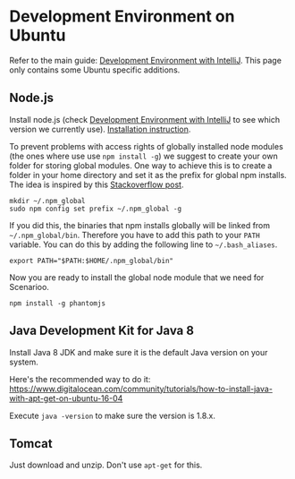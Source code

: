 # Development Environment on Ubuntu

Refer to the main guide:
[Development Environment with IntelliJ](Development-Environment-Setup.md). This page only contains some
Ubuntu specific additions.


## Node.js

Install node.js (check [Development Environment with IntelliJ](Development-Environment-Setup.md) to see which 
version we currently use). [Installation instruction](https://github.com/nodesource/distributions).

To prevent problems with access rights of globally installed node modules (the ones where use use `npm install -g`) we suggest to create your own folder for storing global modules. One way to achieve this is to create a folder in your home directory and set it as the prefix for global npm installs. The idea is inspired by this [Stackoverflow post](http://stackoverflow.com/a/21712034/581553).

```
mkdir ~/.npm_global
sudo npm config set prefix ~/.npm_global -g
```

If you did this, the binaries that npm installs globally will be linked from `~/.npm_global/bin`. Therefore you have to add this path to your `PATH` variable. You can do this by adding the following line to `~/.bash_aliases`.

```
export PATH="$PATH:$HOME/.npm_global/bin"
```

Now you are ready to install the global node module that we need for Scenarioo.

```
npm install -g phantomjs
```


## Java Development Kit for Java 8

Install Java 8 JDK and make sure it is the default Java version on your system.

Here's the recommended way to do it: https://www.digitalocean.com/community/tutorials/how-to-install-java-with-apt-get-on-ubuntu-16-04

Execute `java -version` to make sure the version is 1.8.x.


## Tomcat

Just download and unzip. Don't use `apt-get` for this.
